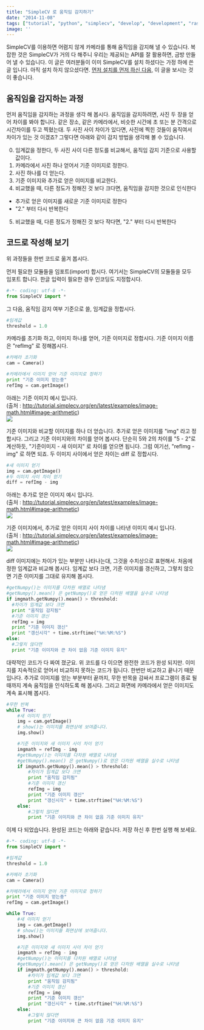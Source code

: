 ```yaml
---
title: "SimpleCV 로 움직임 감지하기"
date: "2014-11-08"
tags: ["tutorial", "python", "simplecv", "develop", "development", "raspberry-pi", "linux", "computer-vision", "motion"]
image: ''
---
```


SimpleCV를 이용하면 어렴지 않게 카메라를 통해 움직임을 감지해 낼 수 있습니다.
복잡한 것은 SimpleCV가 거의 다 해주니 우리는 제공되는 API를 잘 활용하면, 금방 만들어 낼 수 있습니다.
이 글은 여러분들이 이미 SimpleCV를 설치 하셨다는 가정 하에 쓴 글 입니다. 아직 설치 하지 않으셨다면.
<a href="http://www.youngbin.tk/tutorial/python/simplecv/develop/development/raspberry-pi/linux/computer-vision/2014/11/02/how-to-install-simplecv-framework/">먼저 설치를 먼저 하신 다음,</a> 이 글을 보시는 것이 좋습니다.

## 움직임을 감지하는 과정
먼저 움직임을 감지하는 과정을 생각 해 봅시다. 움직임을 감지하려면, 사진 두 장을 얻어 차이를 봐야 합니다.
같은 장소, 같은 카메라에서, 비슷한 시간에 초 또는 분 간격으로 시간차이를 두고 찍혔는대.
두 사진 사이 차이가 있다면, 사진에 찍힌 것들이 움직여서 차이가 있는 것 이겠죠?
그렇다면 아래와 같이 감지 방법을 생각해 볼 수 있습니다.

0. 임계값을 정한다, 두 사진 사이 다른 정도를 비교해서, 움직임 감지 기준으로 사용할 값이다.
1. 카메라에서 사진 하나 얻어서 기준 이미지로 정한다.
2. 사진 하나를 더 얻는다.
3. 기준 이미지와 추가로 얻은 이미지를 비교한다.
4. 비교했을 때, 다른 정도가 정해진 것 보다 크다면, 움직임을 감지한 것으로 인식한다
  * 추가로 얻은 이미지를 새로운 기준 이미지로 정한다
  * "2." 부터 다시 반복한다
5. 비교했을 때, 다른 정도가 정해진 것 보다 작다면, "2." 부터 다시 반복한다

## 코드로 작성해 보기
위 과정들을 한번 코드로 옮겨 봅시다.

먼저 필요한 모듈들을 임포트(import) 합시다.
여기서는 SimpleCV의 모듈들을 모두 임포트 합니다.
한글 입력이 필요한 경우 인코딩도 지정합시다.
```python
#-*- coding: utf-8 -*-
from SimpleCV import *
```

그 다음, 움직임 감지 여부 기준으로 쓸, 임계값을 정합시다.
```python
#임계값
threshold = 1.0
```

카메라를 초기화 하고, 이미지 하나를 얻어, 기준 이미지로 정합시다.
기준 이미지 이름은 "refImg" 로 정해봅시다.
```python
#카메라 초기화
cam = Camera()

#카메라에서 이미지 얻어 기준 이미지로 정하기
print "기준 이미지 얻는중"
refImg = cam.getImage()
```

아래는 기준 이미지 예시 입니다.<br>
(출처 : http://tutorial.simplecv.org/en/latest/examples/image-math.html#image-arithmetic)<br>
<img class="image-wrapper" src="{{ site.url }}/blogimgs/image-math-person1.png"><br>


기준 이미지와 비교할 이미지를 하나 더 얻습니다.
추가로 얻은 이미지를 "img" 라고 정합시다. 그리고 기준 이미지와의 차이를 얻어 봅시다.
단순히 5와 2의 차이를 "5 - 2"로 계산하듯, "기준이미지 - 새 이미지" 로 차이를 얻으면 됩니다.
그럼 여기선, "refImg - img" 로 하면 되죠. 두 이미지 사이에서 얻은 차이는 diff 로 정합시다.
```python
#새 이미지 얻기
img = cam.getImage()
#두 이미지 사이 차이 얻기
diff = refImg - img
```

아래는 추가로 얻은 이미지 예시 입니다.<br>
(출처 : http://tutorial.simplecv.org/en/latest/examples/image-math.html#image-arithmetic)<br>
<img class="image-wrapper" src="{{ site.url }}/blogimgs/image-math-person2.png"><br>

기준 이미지에서, 추가로 얻은 이미지 사이 차이를 나타낸 이미지 예시 입니다.<br>
(출처 : http://tutorial.simplecv.org/en/latest/examples/image-math.html#image-arithmetic)<br>
<img class="image-wrapper" src="{{ site.url }}/blogimgs/image-math-person-sub.png"><br>

diff 이미지에는 차이가 있는 부분만 나타나는대, 그것을 수치상으로 표현해서.
처음에 정한 임계값과 비교해 봅시다. 임계값 보다 크면, 기준 이미지를 갱신하고,
그렇치 않으면 기준 이미지를 그대로 유지해 봅시다.
```python
#getNumpy()는 이미지를 다차원 배열로 나타냄
#getNumpy().mean() 은 getNumpy()로 얻은 다차원 배열을 실수로 나타냄
if imgmath.getNumpy().mean() > threshold:
  #차이가 임계값 보다 크면
  print "움직임 감지됨"
  #기준 이미지 갱신
  refImg = img
  print "기준 이미지 갱신"
  print "갱신시각" + time.strftime("%H:%M:%S")
else:
  #그렇치 않다면
  print "기준 이미지와 큰 차이 없음 기준 이미지 유지"
```

대략적인 코드가 다 짜여 졌군요. 위 코드를 다 이으면 완전한 코드가 완성 되지만.
이미지를 지속적으로 얻어서 비교하지 못하는 코드가 됩니다. 한번만 비교하고 끝나기 때문입나다.
추가로 이미지를 얻는 부분부터 끝까지, 무한 반목을 감싸서 프로그램이 종료 될때까지 계속 움직임을 인식하도록 해 봅시다.
그리고 화면에 카메라에서 얻은 이미지도 계속 표시해 봅시다.
```python
#무한 반복
while True:
    #새 이미지 얻기
    img = cam.getImage()
    # show()는 이미지를 화면상에 보여줍니다.
    img.show()

    #기준 이미지와 새 이미지 사이 차이 얻기
    imgmath = refImg - img
    #getNumpy()는 이미지를 다차원 배열로 나타냄
    #getNumpy().mean() 은 getNumpy()로 얻은 다차원 배열을 실수로 나타냄
    if imgmath.getNumpy().mean() > threshold:
        #차이가 임계값 보다 크면
        print "움직임 감지됨"
        #기준 이미지 갱신
        refImg = img
        print "기준 이미지 갱신"
        print "갱신시각" + time.strftime("%H:%M:%S")
    else:
        #그렇치 않다면
        print "기준 이미지와 큰 차이 없음 기준 이미지 유지"
```

이제 다 되었습니다. 완성된 코드는 아래와 같습니다.
저장 하신 후 한번 실행 해 보세요.
```python
#-*- coding: utf-8 -*-
from SimpleCV import *

#임계값
threshold = 1.0

#카메라 초기화
cam = Camera()

#카메라에서 이미지 얻어 기준 이미지로 정하기
print "기준 이미지 얻는중"
refImg = cam.getImage()

while True:
    #새 이미지 얻기
    img = cam.getImage()
    # show()는 이미지를 화면상에 보여줍니다.
    img.show()

    #기준 이미지와 새 이미지 사이 차이 얻기
    imgmath = refImg - img
    #getNumpy()는 이미지를 다차원 배열로 나타냄
    #getNumpy().mean() 은 getNumpy()로 얻은 다차원 배열을 실수로 나타냄
    if imgmath.getNumpy().mean() > threshold:
        #차이가 임계값 보다 크면
        print "움직임 감지됨"
        #기준 이미지 갱신
        refImg = img
        print "기준 이미지 갱신"
        print "갱신시각" + time.strftime("%H:%M:%S")
    else:
        #그렇치 않다면
        print "기준 이미지와 큰 차이 없음 기준 이미지 유지"
```
